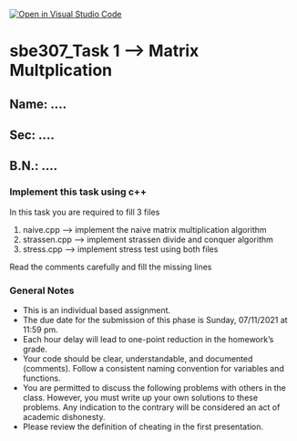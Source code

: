 [![Open in Visual Studio Code](https://classroom.github.com/assets/open-in-vscode-f059dc9a6f8d3a56e377f745f24479a46679e63a5d9fe6f495e02850cd0d8118.svg)](https://classroom.github.com/online_ide?assignment_repo_id=6186944&assignment_repo_type=AssignmentRepo)
# sbe307_Task 1 --> Matrix Multplication

## Name: ....
## Sec: ....
## B.N.: ....


### Implement this task using c++
In this task you are required to fill 3 files
1. naive.cpp --> implement the naive matrix multiplication algorithm
2. strassen.cpp --> implement strassen divide and conquer algorithm
3. stress.cpp --> implement stress test using both files

Read the comments carefully and fill the missing lines


### General Notes
- This is an individual based assignment.
- The due date for the submission of this phase is Sunday, 07/11/2021 at 11:59 pm.
- Each hour delay will lead to one-point reduction in the homework’s grade.
- Your code should be clear, understandable, and documented (comments). Follow a consistent naming convention for variables and functions.
- You are permitted to discuss the following problems with others in the class. However, you must write up your own solutions to these problems. Any indication to the contrary will be considered an act of academic dishonesty. 
- Please review the definition of cheating in the first presentation.
